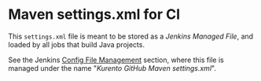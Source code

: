 # Maven settings.xml for CI

This `settings.xml` file is meant to be stored as a *Jenkins Managed File*, and loaded by all jobs that build Java projects.

See the Jenkins [Config File Management](https://ci.openvidu.io/jenkins/configfiles/index) section, where this file is managed under the name "*Kurento GitHub Maven settings.xml*".

